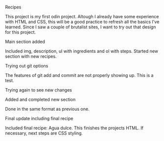 Recipes

This project is my first odin project. Altough I already have some experience with
HTML and CSS, this will be a good practice to refresh all the basics I've learned.
Since I saw a couple of brutalist sites, I want to try out that design for this project.

Main section added

Included img, description, ul with ingredients and ol with steps. Started new section with new recipes.

Trying out git options

The features of git add and commit are not properly showing up. This is a test.

Trying again to see new changes

Added and completed new section

Done in the same format as previous one.

Final update including final recipe

Included final recipe: Agua dulce. This finishes the projects HTML. If necessary, next steps are CSS styling.